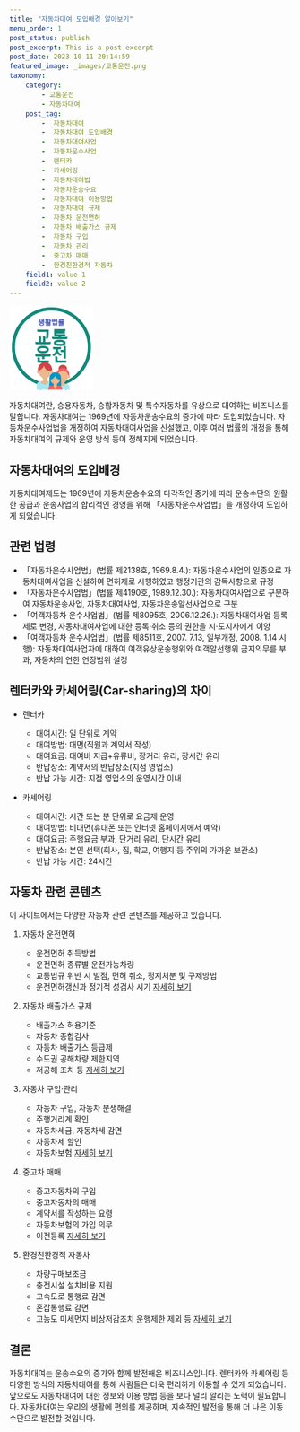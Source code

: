 ```yaml
---
title: "자동차대여 도입배경 알아보기"
menu_order: 1
post_status: publish
post_excerpt: This is a post excerpt
post_date: 2023-10-11 20:14:59
featured_image: _images/교통운전.png
taxonomy:
    category:
        - 교통운전
        - 자동차대여
    post_tag:
        -  자동차대여
        -  자동차대여 도입배경
        -  자동차대여사업
        -  자동차운수사업
        -  렌터카
        -  카셰어링
        -  자동차대여법
        -  자동차운송수요
        -  자동차대여 이용방법
        -  자동차대여 규제
        -  자동차 운전면허
        -  자동차 배출가스 규제
        -  자동차 구입
        -  자동차 관리
        -  중고차 매매
        -  환경친환경적 자동차
    field1: value 1
    field2: value 2
---
```


![교통운전](/_images/교통운전.png)

자동차대여란, 승용자동차, 승합자동차 및 특수자동차를 유상으로 대여하는 비즈니스를 말합니다. 자동차대여는 1969년에 자동차운송수요의 증가에 따라 도입되었습니다. 자동차운수사업법을 개정하여 자동차대여사업을 신설했고, 이후 여러 법률의 개정을 통해 자동차대여의 규제와 운영 방식 등이 정해지게 되었습니다.

## 자동차대여의 도입배경

자동차대여제도는 1969년에 자동차운송수요의 다각적인 증가에 따라 운송수단의 원활한 공급과 운송사업의 합리적인 경영을 위해 「자동차운수사업법」을 개정하여 도입하게 되었습니다.

## 관련 법령

- 「자동차운수사업법」(법률 제2138호, 1969.8.4.): 자동차운수사업의 일종으로 자동차대여사업을 신설하여 면허제로 시행하였고 행정기관의 감독사항으로 규정
- 「자동차운수사업법」(법률 제4190호, 1989.12.30.): 자동차대여사업으로 구분하여 자동차운송사업, 자동차대여사업, 자동차운송알선사업으로 구분
- 「여객자동차 운수사업법」(법률 제8095호, 2006.12.26.): 자동차대여사업 등록제로 변경, 자동차대여사업에 대한 등록·취소 등의 권한을 시·도지사에게 이양
- 「여객자동차 운수사업법」(법률 제8511호, 2007. 7.13, 일부개정, 2008. 1.14 시행): 자동차대여사업자에 대하여 여객유상운송행위와 여객알선행위 금지의무를 부과, 자동차의 연한 연장범위 설정

## 렌터카와 카셰어링(Car-sharing)의 차이

- 렌터카
  - 대여시간: 일 단위로 계약
  - 대여방법: 대면(직원과 계약서 작성)
  - 대여요금: 대여비 지급+유류비, 장거리 유리, 장시간 유리
  - 반납장소: 계약서의 반납장소(지점 영업소)
  - 반납 가능 시간: 지점 영업소의 운영시간 이내

- 카셰어링
  - 대여시간: 시간 또는 분 단위로 요금제 운영
  - 대여방법: 비대면(휴대폰 또는 인터넷 홈페이지에서 예약)
  - 대여요금: 주행요금 부과, 단거리 유리, 단시간 유리
  - 반납장소: 본인 선택(회사, 집, 학교, 여행지 등 주위의 가까운 보관소)
  - 반납 가능 시간: 24시간

## 자동차 관련 콘텐츠

이 사이트에서는 다양한 자동차 관련 콘텐츠를 제공하고 있습니다.

1. 자동차 운전면허
   - 운전면허 취득방법
   - 운전면허 종류별 운전가능차량
   - 교통법규 위반 시 벌점, 면허 취소, 정지처분 및 구제방법
   - 운전면허갱신과 정기적 성검사 시기
   [자세히 보기](링크)

2. 자동차 배출가스 규제
   - 배출가스 허용기준
   - 자동차 종합검사
   - 자동차 배출가스 등급제
   - 수도권 공해차량 제한지역
   - 저공해 조치 등
   [자세히 보기](링크)

3. 자동차 구입·관리
   - 자동차 구입, 자동차 분쟁해결
   - 주행거리계 확인
   - 자동차세금, 자동차세 감면
   - 자동차세 할인
   - 자동차보험
   [자세히 보기](링크)

4. 중고차 매매
   - 중고자동차의 구입
   - 중고자동차의 매매
   - 계약서를 작성하는 요령
   - 자동차보험의 가입 의무
   - 이전등록
   [자세히 보기](링크)

5. 환경친환경적 자동차
   - 차량구매보조금
   - 충전시설 설치비용 지원
   - 고속도로 통행료 감면
   - 혼잡통행료 감면
   - 고농도 미세먼지 비상저감조치 운행제한 제외 등
   [자세히 보기](링크)

## 결론

자동차대여는 운송수요의 증가와 함께 발전해온 비즈니스입니다. 렌터카와 카셰어링 등 다양한 방식의 자동차대여를 통해 사람들은 더욱 편리하게 이동할 수 있게 되었습니다. 앞으로도 자동차대여에 대한 정보와 이용 방법 등을 보다 널리 알리는 노력이 필요합니다. 자동차대여는 우리의 생활에 편의를 제공하며, 지속적인 발전을 통해 더 나은 이동 수단으로 발전할 것입니다.

